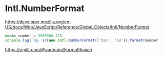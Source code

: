 

# Intl.NumberFormat

https://developer.mozilla.org/en-US/docs/Web/JavaScript/Reference/Global_Objects/Intl/NumberFormat

```javascript
const number = 3500000.123
console.log(`Rp. ${(new Intl.NumberFormat(['ban', 'id']).format(number))}`)
```

https://replit.com/@vanbumi/FormatRupiah